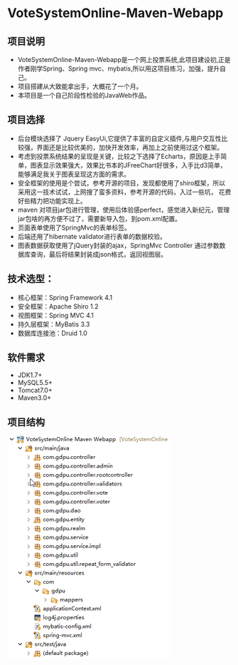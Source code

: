 # VoteSystemOnline-Maven-Webapp
## 项目说明
* VoteSystemOnline-Maven-Webapp是一个网上投票系统,此项目建设初,正是作者刚学Spring、Spring mvc、mybatis,所以用这项目练习，加强，提升自己。
* 项目搭建从大致能拿出手，大概花了一个月。
* 本项目是一个自己阶段性检验的JavaWeb作品。
## 项目选择
* 后台模块选择了 Jquery EasyUi,它提供了丰富的自定义插件,与用户交互性比较强，界面还是比较优美的，加快开发效率，再加上之前使用过这个框架。
* 考虑到投票系统结果的呈现是关键，比较之下选择了Echarts，原因是上手简单，图表显示效果强大，效果比书本的JFreeChart好很多，入手比d3简单，
  能够满足我关于图表呈现这方面的需求。
* 安全框架的使用是个尝试，参考开源的项目，发现都使用了shiro框架，所以采用这一技术试试，上网搜了蛮多资料，参考开源的代码，入过一些坑，
  花费好些精力把功能实现上。
* maven 对项目jar包进行管理，使用后体验感perfect，感觉进入新纪元，管理jar包啥的再方便不过了，需要新导入包，到pom.xml配置。
* 页面表单使用了SpringMvc的表单标签。
* 后端还用了hibernate validator进行表单的数据校验。
* 图表数据获取使用了jQuery封装的ajax，SpringMvc Controller 通过参数数据库查询，最后将结果封装成json格式，返回视图层。
## 技术选型：
* 核心框架：Spring Framework 4.1
* 安全框架：Apache Shiro 1.2
* 视图框架：Spring MVC 4.1
* 持久层框架：MyBatis 3.3
* 数据库连接池：Druid 1.0
## 软件需求
* JDK1.7+
* MySQL5.5+
* Tomcat7.0+
* Maven3.0+
## 项目结构
![Alt text](https://raw.githubusercontent.com/lyd123qw2008/readme_add_pic/master/images/20170524214401.png)
